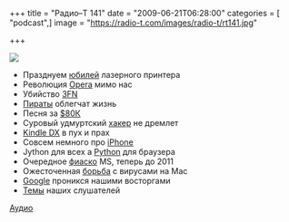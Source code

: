 +++
title = "Радио–Т 141"
date = "2009-06-21T06:28:00"
categories = [ "podcast",]
image = "https://radio-t.com/images/radio-t/rt141.jpg"

+++

![](https://radio-t.com/images/radio-t/rt141.jpg)

- Празднуем [юбилей](http://hard.compulenta.ru/434684/) лазерного принтера
- Революция [Opera](http://habrahabr.ru/company/opera/blog/62160/) мимо нас
- Убийство [3FN](http://voices.washingtonpost.com/securityfix/2009/06/the_fallout_from_the_3fn_taked.html?wprss=securityfix)
- [Пираты](http://www.wired.com/threatlevel/2009/06/ipredator/) облегчат жизнь
- Песня за [$80К](http://www.crunchgear.com/2009/06/19/24-songs-woman-ordered-to-pay-192-million-to-riaa/)
- Суровый удмуртский [хакер](http://hitech.tomsk.ru/newsinternet/12873-za-vzlom-stranicy-vkontakte-udmurtskomu-khakeru.html) не дремлет
- [Kindle DX](http://www.engadget.com/2009/06/19/kindle-dx-review/) в пух и прах
- Совсем немного про [iPhone](http://www.engadget.com/2009/06/17/iphone-3g-s-review/)
- Jython для всех а [Python](http://www.opennet.ru/opennews/art.shtml?num=22202) для браузера
- Очередное [фиаско](http://www.engadget.com/2009/06/19/microsoft-extends-xp-downgrade-availability-to-2011-when-will-i/) MS, теперь до 2011
- Ожесточенная [борьба](http://webplanet.ru/news/security/2009/06/17/drweb_macosx.html) с вирусами на Mac
- [Google](http://www.thg.ru/technews/20090616_112230.html) проникся нашими восторгами
- [Темы](http://radio-t.com/temi_dlja_vipuskov/temy-dlya-141/) наших слушателей

[Аудио](https://archive.rucast.net/radio-t/media/rt_podcast141.mp3)
<audio src="https://archive.rucast.net/radio-t/media/rt_podcast141.mp3" preload="none"></audio>